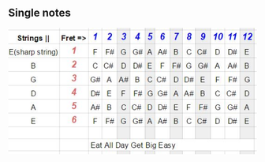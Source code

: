 

## Single notes

![This is the image of the single notes around the neck of guitar.](https://github.com/rchopoon/Learn-Guitar/blob/master/images/Guitar_Fret_Notes.JPG)